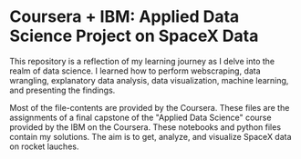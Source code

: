 # Coursera + IBM: Applied Data Science Project on SpaceX Data
This repository is a reflection of my learning journey as I delve into the realm of data science. I learned how to perform webscraping, data wrangling, explanatory data analysis, data visualization, machine learning, and presenting the findings.

Most of the file-contents are provided by the Coursera. These files are the assignments of a final capstone of the "Applied Data Science" course provided by the IBM on the Coursera. These notebooks and python files contain my solutions. The aim is to get, analyze, and visualize SpaceX data on rocket lauches. 
